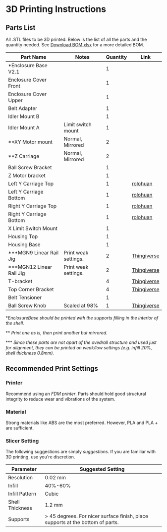 # 3D Printing Instructions

## Parts List
All .STL files to be 3D printed. Below is the list of all the parts and the quantity needed.
See [Download BOM.xlsx](./OpticalModule/BOM/BOM.xlsx) for a more detailed BOM.

| Part Name                | Notes                     | Quantity | Link |
|--------------------------|---------------------------|----------|------|
| *Enclosure Base V2.1     |                           | 1        |      |
| Enclosure Cover Front    |                           | 1        |      |
| Enclosure Cover Upper    |                           | 1        |      |
| Belt Adapter             |                           | 1        |      |
| Idler Mount B            |                           | 1        |      |
| Idler Mount A            | Limit switch mount        | 1        |      |
| **XY Motor mount         | Normal, Mirrored          | 2        |      |
| **Z Carriage             | Normal, Mirrored          | 2        |      |
| Ball Screw Bracket       |                           | 1        |      |
| Z Motor bracket          |                           | 1        |      |
| Left Y Carriage Top      |                           | 1        | [rolohuan](https://github.com/rolohaun/SimpleCore/tree/main/CAD) | 
| Left Y Carriage Bottom   |                           | 1        | [rolohuan](https://github.com/rolohaun/SimpleCore/tree/main/CAD) |
| Right Y Carriage Top     |                           | 1        | [rolohuan](https://github.com/rolohaun/SimpleCore/tree/main/CAD) |
| Right Y Carriage Bottom  |                           | 1        | [rolohuan](https://github.com/rolohaun/SimpleCore/tree/main/CAD) |
| X Limit Switch Mount     |                           | 1        |       |
| Housing Top              |                           | 1        |       |
| Housing Base             |                           | 1        |       |
| ***MGN9 Linear Rail Jig  |  Print weak settings.     | 2        | [Thingiverse](https://www.thingiverse.com/thing:5903898/files) |
| ***MGN12 Linear Rail Jig |  Print weak settings.     | 2        | [Thingiverse](https://www.thingiverse.com/thing:5903898/files) |
| T-bracket                |                           | 4        | [Thingiverse](https://www.thingiverse.com/thing:2503622/files) |
| Top Corner Bracket       |                           | 4        | [Thingiverse](https://www.thingiverse.com/thing:2655498) |
| Belt Tensioner           |                           | 1        |      |
| Ball Screw Knob          | Scaled at 98%             | 1        | [Thingiverse](https://www.thingiverse.com/thing:3014508/files) |

**EnclosureBase should be printed with the supports filling in the interior of the shell.*

** *Print one as is, then print another but mirrored.*

*** *Since these parts are not apart of the ovedrall structure and used just for alignment, they can be printed on weak/low settings (e.g. infill 20%, shell thickness 0.8mm).*

## Recommended Print Settings
### Printer

Recommend using an *FDM printer*. Parts should hold good structural integrity to reduce wear and vibrations of the system.

### Material
Strong materials like ABS are the most preferred. However, PLA and PLA + are sufficient.

### Slicer Setting
The following suggestions are simply *suggestions*. If you are familiar with 3D printing, use you're discretion.

| Parameter        | Suggested Setting |
| -----------------| ----------------- |
| Resolution       | 0.02 mm           |
| Infill           | 40%-60%           |
| Infill Pattern   | Cubic             |
| Shell Thickness  | 1.2 mm            |
| Supports         | > 45 degrees. For nicer surface finish, place supports at the bottom of parts. |
